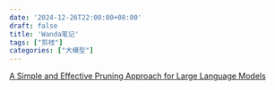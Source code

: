 ```yaml
---
date: '2024-12-26T22:00:00+08:00'
draft: false
title: 'Wanda笔记'
tags: ["剪枝"]
categories: ["大模型"]
---
```


[A Simple and Effective Pruning Approach for Large Language Models](https://xves6ft58q.feishu.cn/docx/FaGQdkBGooNI55xEB81cLt86nOg?from=from_copylink)
